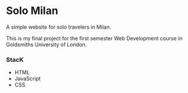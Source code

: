 # Solo Milan
A simple website for solo travelers in Milan.

This is my final project for the first semester Web Development course in Goldsmiths University of London.

### StacK
- HTML
- JavaScript
- CSS
